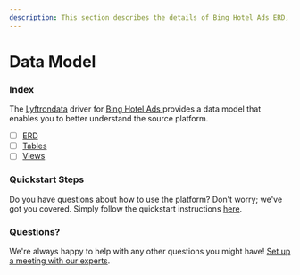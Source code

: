 ```yaml
---
description: This section describes the details of Bing Hotel Ads ERD, Tables, and Views.
---
```


# Data Model

### Index

The  [Lyftrondata](https://www.lyftrondata.com/) driver for [Bing Hotel Ads](https://www.lyftrondata.com/integration/bing-hotel-ads/)[ ](https://www.lyftrondata.com/integration/bing-hotel-ads/)provides a data model that enables you to better understand the source platform.

* [ ] [ERD](../../../marketing-analytics/bing-hotel-ads/data-model/erd.md)
* [ ] [Tables](../../../marketing-analytics/bing-hotel-ads/data-model/tables.md)
* [ ] [Views](../../../marketing-analytics/bing-hotel-ads/data-model/views.md)

### Quickstart Steps

Do you have questions about how to use the platform? Don't worry; we've got you covered. Simply follow the quickstart instructions [here](../../../../quickstart-steps.md).

### Questions? <a href="#questions" id="questions"></a>

We're always happy to help with any other questions you might have! [Set up a meeting with our experts](https://www.lyftrondata.com/book-a-meeting/).

